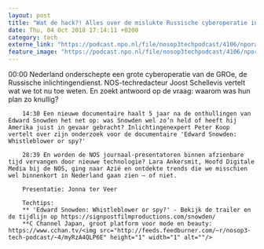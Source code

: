 ```yaml
---
layout: post
title: "Wat de hack?! Alles over de mislukte Russische cyberoperatie in Nederland"
date: Thu, 04 Oct 2018 17:14:11 +0200
category: tech
externe_link: "https://podcast.npo.nl/file/nosop3techpodcast/4106/nporadio1_nosop3techpodcast_20181004_wat-de-hack-alles-over-de-mislukte-russische-cyberoperatie-in-nederland.mp3"
feature_image: "https://podcast.npo.nl/file/nosop3techpodcast/4106/nporadio1_nosop3techpodcast_20181004_wat-de-hack-alles-over-de-mislukte-russische-cyberoperatie-in-nederland.mp3"
---
```


00:00 Nederland onderschepte een grote cyberoperatie van de GROe, de Russische inlichtingendienst. NOS-techredacteur Joost Schellevis vertelt wat we tot nu toe weten. En zoekt antwoord op de vraag: waarom was hun plan zo knullig?

		14:30 Een nieuwe documentaire haalt 5 jaar na de onthullingen van Edward Snowden het net op: was Snowden wel zo’n held of heeft hij Amerika juist in gevaar gebracht? Inlichtingenexpert Peter Koop vertelt over zijn onderzoek voor de documentaire 'Edward Snowden: Whistleblower or spy?'

		28:39 En worden de NOS journaal-presentatoren binnen afzienbare tijd vervangen door nieuwe technologie? Lara Ankersmit, Hoofd Digitale Media bij de NOS, ging naar Azië en ontdekte trends die we misschien wel binnenkort in Nederland gaan zien – of niet.

		Presentatie: Jonna ter Veer

		Techtips:
		** 'Edward Snowden: Whistleblower or spy?' - Bekijk de trailer en de tijdlijn op https://signpostfilmproductions.com/snowden/
		**C Channel Japan, groot platform voor mode en beauty: https://www.cchan.tv/<img src="http://feeds.feedburner.com/~r/nosop3-tech-podcast/~4/myRzA4QLP6E" height="1" width="1" alt=""/>
